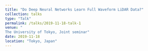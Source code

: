 ```yaml
---
title: "Do Deep Neural Networks Learn Full Waveform LiDAR Data?"
collection: talks
type: "Talk"
permalink: /talks/2019-11-18-talk-1
venue: "
The University of Tokyo, Joint seminar"
date: 2019-11-18
location: "Tokyo, Japan"
---
```


<script async class="speakerdeck-embed" data-id="7fcd28f85f2d4fafbf45b7a6ea32bf78" data-ratio="1.77777777777778" src="//speakerdeck.com/assets/embed.js"></script>
